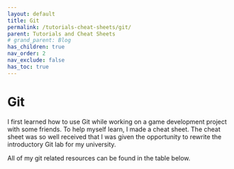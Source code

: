 ```yaml
---
layout: default
title: Git
permalink: /tutorials-cheat-sheets/git/
parent: Tutorials and Cheat Sheets
# grand_parent: Blog
has_children: true
nav_order: 2
nav_exclude: false
has_toc: true
---
```


# Git

I first learned how to use Git while working on a game development project with some friends.
To help myself learn, I made a cheat sheet. 
The cheat sheet was so well received that I was given the opportunity to rewrite the introductory Git lab for my university.

All of my git related resources can be found in the table below.